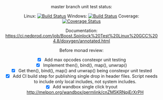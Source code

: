 <center>
master branch unit test status:

Linux: [![Build Status](https://ci.nedprod.com/job/Boost.Spinlock%20Test%20Linux%20GCC%204.8/badge/icon)](https://ci.nedprod.com/job/Boost.Spinlock%20Test%20Linux%20GCC%204.8/) Windows: [![Build Status](https://ci.nedprod.com/job/Boost.Spinlock%20Test%20Win8%20VS2014/badge/icon)](https://ci.nedprod.com/job/Boost.Spinlock%20Test%20Win8%20VS2014/) Coverage: [![Coverage Status](https://coveralls.io/repos/ned14/boost.spinlock/badge.svg?branch=master)](https://coveralls.io/r/ned14/boost.spinlock?branch=master)

Documentation: https://ci.nedprod.com/job/Boost.Spinlock%20Test%20Linux%20GCC%204.8/doxygen/annotated.html

Before monad<T> review:
 - [x] Add max opcodes constexpr unit testing
 - [x] Implement then(), bind(), map(), unwrap()
 - [x] Get then(), bind(), map() and unwrap() being constexpr unit tested
 - [x] Add CI build step for publishing single drop in header files. Script needs to include only local includes, not system includes.
 - [x] Add wandbox single click tryout http://melpon.org/wandbox/permlink/cnZM5KRNpjErXrPH
 
</center>
